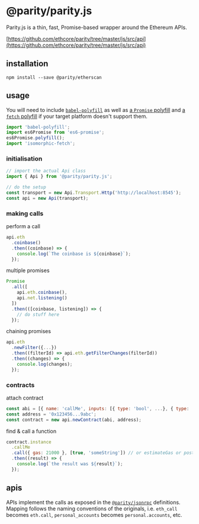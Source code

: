 # @parity/parity.js

Parity.js is a thin, fast, Promise-based wrapper around the Ethereum APIs.

[https://github.com/ethcore/parity/tree/master/js/src/api](https://github.com/ethcore/parity/tree/master/js/src/api)

## installation

```
npm install --save @parity/etherscan
```

## usage

You will need to include [`babel-polyfill`](https://github.com/babel/babel/tree/master/packages/babel-polyfill) as well as [a `Promise` polyfill](https://github.com/stefanpenner/es6-promise#readme) and [a `fetch` polyfill](https://github.com/matthew-andrews/isomorphic-fetch) if your target platform doesn't support them.

```js
import 'babel-polyfill';
import es6Promise from 'es6-promise';
es6Promise.polyfill();
import 'isomorphic-fetch';
```

### initialisation

```javascript
// import the actual Api class
import { Api } from '@parity/parity.js';

// do the setup
const transport = new Api.Transport.Http('http://localhost:8545');
const api = new Api(transport);
```

### making calls

perform a call

```javascript
api.eth
  .coinbase()
  .then((coinbase) => {
    console.log(`The coinbase is ${coinbase}`);
  });
```

multiple promises

```javascript
Promise
  .all([
    api.eth.coinbase(),
    api.net.listening()
  ])
  .then(([coinbase, listening]) => {
    // do stuff here
  });
```

chaining promises

```javascript
api.eth
  .newFilter({...})
  .then((filterId) => api.eth.getFilterChanges(filterId))
  .then((changes) => {
    console.log(changes);
  });
```

### contracts

attach contract

```javascript
const abi = [{ name: 'callMe', inputs: [{ type: 'bool', ...}, { type: 'string', ...}]}, ...abi...];
const address = '0x123456...9abc';
const contract = new api.newContract(abi, address);
```

find & call a function

```javascript
contract.instance
  .callMe
  .call({ gas: 21000 }, [true, 'someString']) // or estimateGas or postTransaction
  .then((result) => {
    console.log(`the result was ${result}`);
  });
```

## apis

APIs implement the calls as exposed in the [`@parity/jsonrpc`](https://www.npmjs.com/package/@parity/jsonrpc) definitions. Mapping follows the naming conventions of the originals, i.e. `eth_call` becomes `eth.call`, `personal_accounts` becomes `personal.accounts`, etc.
